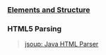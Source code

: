 ### [Elements and Structure](https://www.codecademy.com/learn/build-websites-intro/modules/learn-html-elements/cheatsheet#)
### HTML5 Parsing 
> [jsoup: Java HTML Parser](https://github.com/jhy/jsoup)